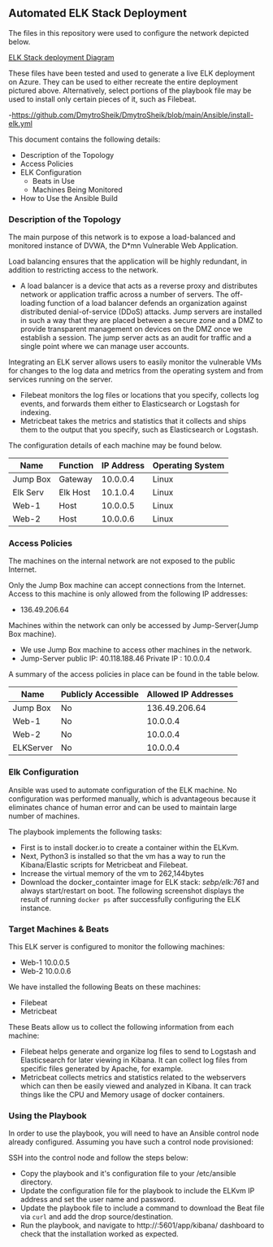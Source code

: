## Automated ELK Stack Deployment

The files in this repository were used to configure the network depicted below.

[ELK Stack deployment Diagram](Diagrams/Proj1Diag.png)

These files have been tested and used to generate a live ELK deployment on Azure. They can be used to either recreate the entire deployment pictured above. Alternatively, select portions of the playbook file may be used to install only certain pieces of it, such as Filebeat.

-<https://github.com/DmytroSheik/DmytroSheik/blob/main/Ansible/install-elk.yml>

This document contains the following details:
- Description of the Topology
- Access Policies
- ELK Configuration
  - Beats in Use
  - Machines Being Monitored
- How to Use the Ansible Build


### Description of the Topology

The main purpose of this network is to expose a load-balanced and monitored instance of DVWA, the D*mn Vulnerable Web Application.

Load balancing ensures that the application will be highly redundant, in addition to restricting access to the network.
- A load balancer is a device that acts as a reverse proxy and distributes network or application traffic across a number of servers. The off-loading function of a load balancer defends an organization against distributed denial-of-service (DDoS) attacks. Jump servers are installed in such a way that they are placed between a secure zone and a DMZ to provide transparent management on devices on the DMZ once we establish a session. The jump server acts as an audit for traffic and a single point where we can manage user accounts.

Integrating an ELK server allows users to easily monitor the vulnerable VMs for changes to the log data and metrics from the operating system and from services running on the server.
- Filebeat monitors the log files or locations that you specify, collects log events, and forwards them either to Elasticsearch or Logstash for indexing.
- Metricbeat takes the metrics and statistics that it collects and ships them to the output that you specify, such as Elasticsearch or Logstash.

The configuration details of each machine may be found below.

| Name     | Function | IP Address | Operating System |
|----------|----------|------------|------------------|
| Jump Box | Gateway  | 10.0.0.4   | Linux            |
| Elk Serv | Elk Host | 10.1.0.4   | Linux            |
| Web-1    | Host     | 10.0.0.5   | Linux            |
| Web-2    | Host     | 10.0.0.6   | Linux            |

### Access Policies

The machines on the internal network are not exposed to the public Internet. 

Only the Jump Box machine can accept connections from the Internet. Access to this machine is only allowed from the following IP addresses:
- 136.49.206.64

Machines within the network can only be accessed by Jump-Server(Jump Box machine).
- We use Jump Box machine to access other machines in the network.
- Jump-Server public IP: 40.118.188.46
	Private IP : 10.0.0.4 

A summary of the access policies in place can be found in the table below.

| Name     | Publicly Accessible | Allowed IP Addresses |
|----------|---------------------|----------------------|
| Jump Box |     No              | 136.49.206.64        |
| Web-1    |     No              | 10.0.0.4             |
| Web-2    |     No              | 10.0.0.4             |
| ELKServer|     No              | 10.0.0.4             |


### Elk Configuration

Ansible was used to automate configuration of the ELK machine. No configuration was performed manually, which is advantageous because it eliminates chance of human error and can be used to maintain large number of machines.

The playbook implements the following tasks:
- First is to install docker.io to create a container within the ELKvm.
- Next, Python3 is installed so that the vm has a way to run the Kibana/Elastic scripts for Metricbeat and Filebeat.
- Increase the virtual memory of the vm to 262,144bytes
- Download the docker_containter image for ELK stack: _sebp/elk:761_ and always start/restart on boot.
The following screenshot displays the result of running `docker ps` after successfully configuring the ELK instance.

 


### Target Machines & Beats

This ELK server is configured to monitor the following machines:
- Web-1 10.0.0.5
- Web-2 10.0.0.6

We have installed the following Beats on these machines:
- Filebeat
- Metricbeat

These Beats allow us to collect the following information from each machine:
- Filebeat helps generate and organize log files to send to Logstash and Elasticsearch for later viewing in Kibana. It can collect log files from specific files generated by Apache, for example.
- Metricbeat collects metrics and statistics related to the webservers which can then be easily viewed and analyzed in Kibana. It can track things like the CPU and Memory usage of docker containers.

### Using the Playbook

In order to use the playbook, you will need to have an Ansible control node already configured. Assuming you have such a control node provisioned: 

SSH into the control node and follow the steps below:
- Copy the playbook and it's configuration file to your /etc/ansible directory.
- Update the configuration file for the playbook to include the ELKvm IP address and set the user name and password.
- Update the playbook file to include a command to download the Beat file via `curl` and add the drop source/destination.
- Run the playbook, and navigate to http://<ELKvm IP Address>:5601/app/kibana/ dashboard to check that the installation worked as expected.
